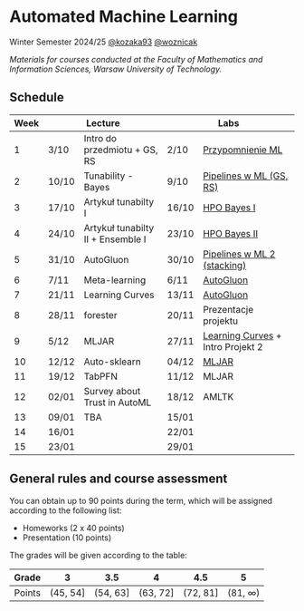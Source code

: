 # Automated Machine Learning

Winter Semester 2024/25 [@kozaka93](https://github.com/kozaka93) [@woznicak](https://github.com/woznicak)

*Materials for courses conducted at the Faculty of Mathematics and Information Sciences, Warsaw University of Technology.*

## Schedule

<table><thead>
  <tr>
    <th>Week</th>
    <th colspan="2">Lecture</th>
    <th colspan="2">Labs</th>
  </tr></thead>
<tbody>
  <tr>
    <td>1</td>
    <td>3/10</td>
    <td>Intro do przedmiotu + GS, RS</td>
    <td>2/10</td>
    <td><a href="https://github.com/kozaka93/2024Z-AutoML/tree/main/labs/lab01">Przypomnienie ML</a></td>
  </tr>
  <tr>
    <td>2</td>
    <td>10/10</td>
    <td>Tunability - Bayes</td>
    <td>9/10</td>
    <td><a href="https://github.com/kozaka93/2024Z-AutoML/tree/main/labs/lab01">Pipelines w ML (GS, RS)</a></td>
  </tr>
  <tr>
    <td>3</td>
    <td>17/10</td>
    <td>Artykuł tunabilty I</td>
    <td>16/10</td>
    <td><a href="https://github.com/kozaka93/2024Z-AutoML/tree/main/labs/lab03">HPO Bayes I</a></td>
  </tr>
  <tr>
    <td>4</td>
    <td>24/10</td>
    <td>Artykuł tunabilty II + Ensemble I</td>
    <td>23/10</td>
    <td><a href="https://github.com/kozaka93/2024Z-AutoML/tree/main/labs/lab03">HPO Bayes II</a></td>
  </tr>
  <tr>
    <td>5</td>
    <td>31/10</td>
    <td>AutoGluon</td>
    <td>30/10</td>
    <td><a href="https://github.com/kozaka93/2024Z-AutoML/tree/main/labs/lab05">Pipelines w ML 2 (stacking)</a></td>
  </tr>
  <tr>
    <td>6</td>
    <td>7/11</td>
    <td>Meta-learning</td>
    <td>6/11</td>
    <td><a href="https://github.com/kozaka93/2024Z-AutoML/tree/main/labs/lab06">AutoGluon</a></td>
  </tr>
  <tr>
    <td>7</td>
    <td>21/11</td>
    <td>Learning Curves</td>
    <td>13/11</td>
    <td><a href="https://github.com/kozaka93/2024Z-AutoML/tree/main/labs/lab06">AutoGluon</a></td>
  </tr>
  <tr>
    <td>8</td>
    <td>28/11</td>
    <td>forester</td>
    <td>20/11</td>
    <td>Prezentacje projektu</td>
  </tr>
  <tr>
    <td>9</td>
    <td>5/12</td>
    <td>MLJAR</td>
    <td>27/11</td>
    <td><A href="https://github.com/kozaka93/2024Z-AutoML/tree/main/labs/lab09">Learning Curves</a> + Intro Projekt 2</td>
  </tr>
  <tr>
    <td>10</td>
    <td>12/12</td>
    <td>Auto-sklearn</td>
    <td>04/12</td>
    <td><a href="https://github.com/kozaka93/2024Z-AutoML/tree/main/labs/lab10">MLJAR</a></td>
  </tr>
  <tr>
    <td>11</td>
    <td>19/12</td>
    <td>TabPFN</td>
    <td>11/12</td>
    <td>MLJAR</td>
  </tr>
  <tr>
    <td>12</td>
    <td>02/01</td>
    <td>Survey about Trust in AutoML</td>
    <td>18/12</td>
    <td>AMLTK</td>
  </tr>
  <tr>
    <td>13</td>
    <td>09/01</td>
    <td>TBA</td>
    <td>15/01</td>
    <td></td>
  </tr>
  <tr>
    <td>14</td>
    <td>16/01</td>
    <td></td>
    <td>22/01</td>
    <td></td>
  </tr>
  <tr>
    <td>15</td>
    <td>23/01</td>
    <td></td>
    <td>29/01</td>
    <td></td>
  </tr>
</tbody></table>

## General rules and course assessment

You can obtain up to 90 points during the term, which will be assigned according to the following list:
- Homeworks (2 x 40 points)
- Presentation (10 points)

The grades will be given according to the table:

| Grade |  3 | 3.5 | 4 | 4.5 | 5 |
|:---:|:---:|:---:|:---:|:---:|:---:|
| Points   | (45, 54] | (54, 63] | (63, 72] | (72, 81] | (81, ∞) |
